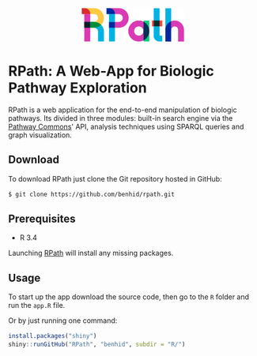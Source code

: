 <p align="center">
  <img src=resources/logo_small.png alt="RPath">
</p>

# RPath: A Web-App for Biologic Pathway Exploration

RPath is a web application for the end-to-end manipulation of biologic pathways. Its divided in three modules: built-in search engine via the [Pathway Commons](http://www.pathwaycommons.org/)' API, analysis techniques using SPARQL queries and graph visualization.

## Download

To download RPath just clone the Git repository hosted in GitHub:

```sh
$ git clone https://github.com/benhid/rpath.git
```

## Prerequisites

* R 3.4

Launching [RPath](R/app.R) will install any missing packages.

## Usage

To start up the app download the source code, then go to the `R` folder and run the `app.R` file.

Or by just running one command:

```R
install.packages("shiny")
shiny::runGitHub("RPath", "benhid", subdir = "R/")
```

